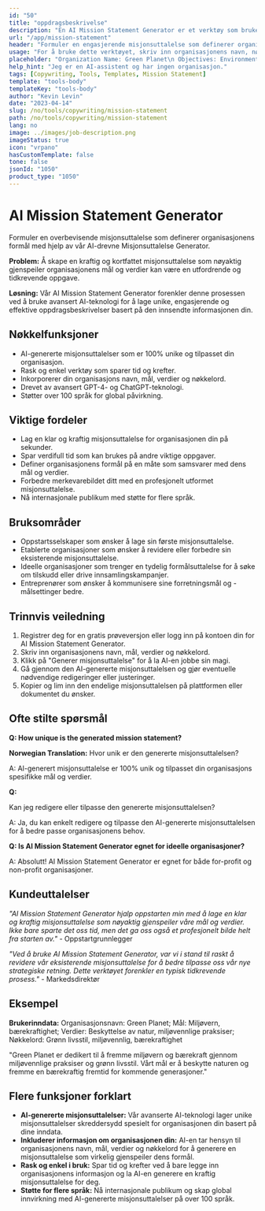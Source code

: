 ```yaml
---
id: "50"
title: "oppdragsbeskrivelse"
description: "En AI Mission Statement Generator er et verktøy som bruker kunstig intelligens til å lage korte og kraftfulle misjonsuttalelser for organisasjonen eller bedriften din. Ved å gi noen nøkkelord og mål, vil generatoren automatisk lage en misjonsuttalelse som samsvarer med organisasjonens mål og verdier."
url: "/app/mission-statement"
header: "Formuler en engasjerende misjonsuttalelse som definerer organisasjonens formål."
usage: "For å bruke dette verktøyet, skriv inn organisasjonens navn, nøkkelord, mål og verdier. Deretter vil denne AI-modellen generere en klar, unik og engasjerende misjonsuttalelse basert på opplysningene dine."
placeholder: "Organization Name: Green Planet\n Objectives: Environmental conservation, sustainability \nValues: Protecting nature, eco-friendly practices\nKeywords: Green living, eco-friendly, sustainability"
help_hint: "Jeg er en AI-assistent og har ingen organisasjon."
tags: [Copywriting, Tools, Templates, Mission Statement]
template: "tools-body"
templateKey: "tools-body"
author: "Kevin Levin"
date: "2023-04-14"
slug: /no/tools/copywriting/mission-statement
path: /no/tools/copywriting/mission-statement
lang: no
image: ../images/job-description.png
imageStatus: true
icon: "vrpano"
hasCustomTemplate: false
tone: false
jsonId: "1050"
product_type: "1050"
---
```


# AI Mission Statement Generator

Formuler en overbevisende misjonsuttalelse som definerer organisasjonens formål med hjelp av vår AI-drevne Misjonsuttalelse Generator.

**Problem:** Å skape en kraftig og kortfattet misjonsuttalelse som nøyaktig gjenspeiler organisasjonens mål og verdier kan være en utfordrende og tidkrevende oppgave.

**Løsning:** Vår AI Mission Statement Generator forenkler denne prosessen ved å bruke avansert AI-teknologi for å lage unike, engasjerende og effektive oppdragsbeskrivelser basert på den innsendte informasjonen din.

## Nøkkelfunksjoner

- AI-genererte misjonsuttalelser som er 100% unike og tilpasset din organisasjon.
- Rask og enkel verktøy som sparer tid og krefter.
- Inkorporerer din organisasjons navn, mål, verdier og nøkkelord.
- Drevet av avansert GPT-4- og ChatGPT-teknologi.
- Støtter over 100 språk for global påvirkning.

## Viktige fordeler

- Lag en klar og kraftig misjonsuttalelse for organisasjonen din på sekunder.
- Spar verdifull tid som kan brukes på andre viktige oppgaver.
- Definer organisasjonens formål på en måte som samsvarer med dens mål og verdier.
- Forbedre merkevarebildet ditt med en profesjonelt utformet misjonsuttalelse.
- Nå internasjonale publikum med støtte for flere språk.

## Bruksområder

- Oppstartsselskaper som ønsker å lage sin første misjonsuttalelse.
- Etablerte organisasjoner som ønsker å revidere eller forbedre sin eksisterende misjonsuttalelse.
- Ideelle organisasjoner som trenger en tydelig formålsuttalelse for å søke om tilskudd eller drive innsamlingskampanjer.
- Entreprenører som ønsker å kommunisere sine forretningsmål og -målsettinger bedre.

## Trinnvis veiledning

1. Registrer deg for en gratis prøveversjon eller logg inn på kontoen din for AI Mission Statement Generator.
2. Skriv inn organisasjonens navn, mål, verdier og nøkkelord.
3. Klikk på "Generer misjonsuttalelse" for å la AI-en jobbe sin magi.
4. Gå gjennom den AI-genererte misjonsuttalelsen og gjør eventuelle nødvendige redigeringer eller justeringer.
5. Kopier og lim inn den endelige misjonsuttalelsen på plattformen eller dokumentet du ønsker.

## Ofte stilte spørsmål

**Q: How unique is the generated mission statement?**

**Norwegian Translation:** Hvor unik er den genererte misjonsuttalelsen?

A: AI-generert misjonsuttalelse er 100% unik og tilpasset din organisasjons spesifikke mål og verdier.

**Q:**

Kan jeg redigere eller tilpasse den genererte misjonsuttalelsen?

A: Ja, du kan enkelt redigere og tilpasse den AI-genererte misjonsuttalelsen for å bedre passe organisasjonens behov.

**Q: Is AI Mission Statement Generator egnet for ideelle organisasjoner?**

A: Absolutt! AI Mission Statement Generator er egnet for både for-profit og non-profit organisasjoner.

## Kundeuttalelser

_"AI Mission Statement Generator hjalp oppstarten min med å lage en klar og kraftig misjonsuttalelse som nøyaktig gjenspeiler våre mål og verdier. Ikke bare sparte det oss tid, men det ga oss også et profesjonelt bilde helt fra starten av."_ - Oppstartgrunnlegger

_"Ved å bruke AI Mission Statement Generator, var vi i stand til raskt å revidere vår eksisterende misjonsuttalelse for å bedre tilpasse oss vår nye strategiske retning. Dette verktøyet forenkler en typisk tidkrevende prosess."_ - Markedsdirektør

## Eksempel

**Brukerinndata:** Organisasjonsnavn: Green Planet; Mål: Miljøvern, bærekraftighet; Verdier: Beskyttelse av natur, miljøvennlige praksiser; Nøkkelord: Grønn livsstil, miljøvennlig, bærekraftighet

"Green Planet er dedikert til å fremme miljøvern og bærekraft gjennom miljøvennlige praksiser og grønn livsstil. Vårt mål er å beskytte naturen og fremme en bærekraftig fremtid for kommende generasjoner."

## Flere funksjoner forklart

- **AI-genererte misjonsuttalelser:** Vår avanserte AI-teknologi lager unike misjonsuttalelser skreddersydd spesielt for organisasjonen din basert på dine inndata.
- **Inkluderer informasjon om organisasjonen din:** AI-en tar hensyn til organisasjonens navn, mål, verdier og nøkkelord for å generere en misjonsuttalelse som virkelig gjenspeiler dens formål.
- **Rask og enkel i bruk:** Spar tid og krefter ved å bare legge inn organisasjonens informasjon og la AI-en generere en kraftig misjonsuttalelse for deg.
- **Støtte for flere språk:** Nå internasjonale publikum og skap global innvirkning med AI-genererte misjonsuttalelser på over 100 språk.
